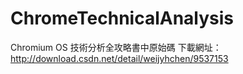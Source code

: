# ChromeTechnicalAnalysis
Chromium OS 技術分析全攻略書中原始碼
下載網址：http://download.csdn.net/detail/weijyhchen/9537153
